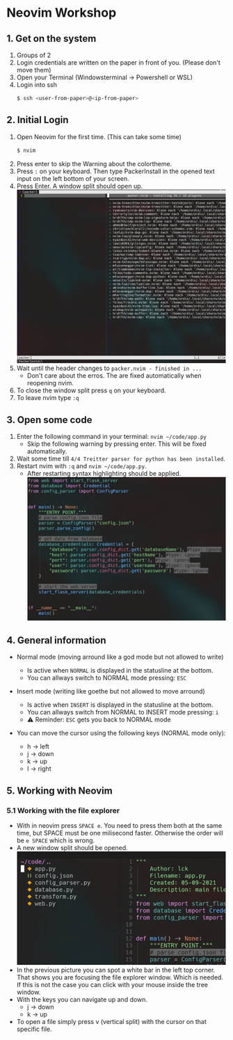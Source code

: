 # Neovim Workshop

## 1. Get on the system
1. Groups of 2
2. Login credentials are written on the paper in front of you. (Please don't move them)
3. Open your Terminal (Windowsterminal -> Powershell or WSL)
3. Login into ssh
    ```bash
    $ ssh <user-from-paper>@<ip-from-paper>
    ```

## 2. Initial Login
1. Open Neovim for the first time. (This can take some time)
    ```bash
    $ nvim
    ```
2. Press enter to skip the Warning about the colortheme.
3. Press `:` on your keyboard. Then type PackerInstall in the opened text input on the left bottom of your screen.
4. Press Enter. A window split should open up. 
    ![PackerInstall Window](./images/packerinstall.png)
5. Wait until the header changes to `packer.nvim - finished in ...`
    * Don't care about the erros. The are fixed automatically when reopening nvim.
6. To close the window split press `q` on your keyboard.
7. To leave nvim type `:q`

## 3. Open some code
1. Enter the following command in your terminal: `nvim ~/code/app.py`
    * Skip the following warning by pressing enter. This will be fixed automatically.
2. Wait some time till `4/4 Treitter parser for python has been installed`.
3. Restart nvim with `:q` and `nvim ~/code/app.py`.
    * After restarting syntax highlighting should be applied.
    ![Syntax](./images/syntax.png)

## 4. General information
* Normal mode (moving arround like a god mode but not allowed to write)
    * Is active when `NORMAL` is displayed in the statusline at the bottom.
    * You can allways switch to NORMAL mode pressing: `ESC`

* Insert mode (writing like goethe but not allowed to move arround)
    * Is active when `INSERT` is displayed in the statusline at the bottom.
    * You can allways switch from NORMAL to INSERT mode pressing: `i`
    * ⚠ Reminder: `ESC` gets you back to NORMAL mode

* You can move the cursor using the following keys (NORMAL mode only):
    * h -> left
    * j -> down
    * k -> up
    * l -> right

## 5. Working with Neovim
### 5.1 Working with the file explorer
* With in neovim press `SPACE e`. You need to press them both at the same time, but SPACE must be one milisecond faster. Otherwise the order will be `e SPACE` which is wrong.
* A new window split should be opened.
    ![tree](./images/tree.png)
* In the previous picture you can spot a white bar in the left top corner. That shows you are focusing the file explorer window. Which is needed. If this is not the case you can click with your mouse inside the tree window. 
* With the keys you can navigate up and down.
    * j -> down
    * k -> up
* To open a file simply press v (vertical split) with the cursor on that specific file.
